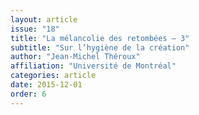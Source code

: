 ```yaml
---
layout: article
issue: "18"
title: "La mélancolie des retombées – 3"
subtitle: "Sur l’hygiène de la création"
author: "Jean-Michel Théroux"
affiliation: "Université de Montréal"
categories: article
date: 2015-12-01
order: 6
---
```

